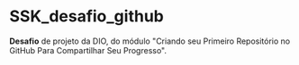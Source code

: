 # SSK_desafio_github
**Desafio** de projeto da DIO, do módulo "Criando seu Primeiro Repositório no GitHub Para Compartilhar Seu Progresso".
